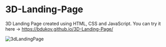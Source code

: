 # 3D-Landing-Page
3D Landing Page created using HTML, CSS and JavaScript.
You can try it here -> https://bdukov.github.io/3D-Landing-Page/

![3dLandingPage](https://github.com/BDukov/3D-Landing-Page/assets/107854265/a8d616d1-d23b-41ba-a71c-900f4954e1a3)
